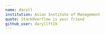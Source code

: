 ```yaml
---
name: daryll
institution: Asian Institute of Management
quote: StackOverflow is your friend
github_user: daryllft19
---
```

